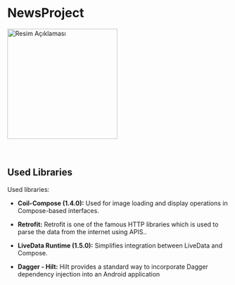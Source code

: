 # NewsProject

<div style="display: flex; align-items: center;">
  <img src="https://github.com/Tahir099/News-App/assets/119082283/3ed7d969-c366-416b-9c4f-f6835ead60ff" alt="Resim Açıklaması" width="250"/>
</div>
<br>
<br>


## Used Libraries

Used libraries:

- **Coil-Compose (1.4.0):** Used for image loading and display operations in Compose-based interfaces.

- **Retrofit:** Retrofit is one of the famous HTTP libraries which is used to parse the data from the internet using APIS..
- **LiveData Runtime (1.5.0):** Simplifies integration between LiveData and Compose.
- **Dagger - Hilt:** Hilt provides a standard way to incorporate Dagger dependency injection into an Android application


